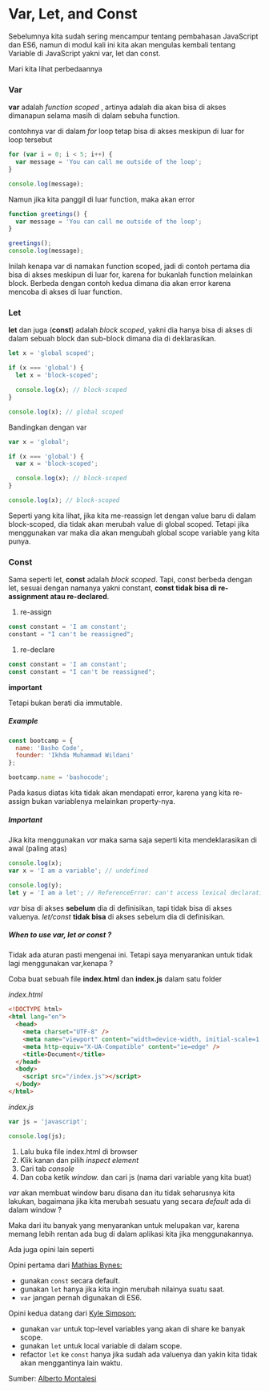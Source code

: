 # Var, Let, and Const

Sebelumnya kita sudah sering mencampur tentang pembahasan JavaScript dan ES6, namun di modul kali ini kita akan mengulas kembali tentang Variable di JavaScript yakni var, let dan const.

Mari kita lihat perbedaannya

### Var

**var** adalah _function scoped_ , artinya adalah dia akan bisa di akses dimanapun selama masih di dalam sebuha function.

contohnya var di dalam _for_ loop tetap bisa di akses meskipun di luar for loop tersebut

```javascript
for (var i = 0; i < 5; i++) {
  var message = 'You can call me outside of the loop';
}

console.log(message);
```

Namun jika kita panggil di luar function, maka akan error

```javascript
function greetings() {
  var message = 'You can call me outside of the loop';
}

greetings();
console.log(message);
```

Inilah kenapa var di namakan function scoped, jadi di contoh pertama dia bisa di akses meskipun di luar for, karena for bukanlah function melainkan block. Berbeda dengan contoh kedua dimana dia akan error karena mencoba di akses di luar function.

### Let

**let** dan juga (**const**) adalah _block scoped_, yakni dia hanya bisa di akses di dalam sebuah block dan sub-block dimana dia di deklarasikan.

```javascript
let x = 'global scoped';

if (x === 'global') {
  let x = 'block-scoped';

  console.log(x); // block-scoped
}

console.log(x); // global scoped
```

Bandingkan dengan var

```javascript
var x = 'global';

if (x === 'global') {
  var x = 'block-scoped';

  console.log(x); // block-scoped
}

console.log(x); // block-scoped
```

Seperti yang kita lihat, jika kita me-reassign let dengan value baru di dalam block-scoped, dia tidak akan merubah value di global scoped. Tetapi jika menggunakan var maka dia akan mengubah global scope variable yang kita punya.

### Const

Sama seperti let, **const** adalah _block scoped_. Tapi, const berbeda dengan let, sesuai dengan namanya yakni constant, **const tidak bisa di re-assignment atau re-declared**.

1. re-assign

```javascript
const constant = 'I am constant';
constant = "I can't be reassigned";
```

1. re-declare

```javascript
const constant = 'I am constant';
const constant = "I can't be reassigned";
```

**important**

Tetapi bukan berati dia immutable.

##### Example

```javascript
const bootcamp = {
  name: 'Basho Code',
  founder: 'Ikhda Muhammad Wildani'
};

bootcamp.name = 'bashocode';
```

Pada kasus diatas kita tidak akan mendapati error, karena yang kita re-assign bukan variablenya melainkan property-nya.

##### Important

Jika kita menggunakan _var_ maka sama saja seperti kita mendeklarasikan di awal (paling atas)

```javascript
console.log(x);
var x = 'I am a variable'; // undefined

console.log(y);
let y = 'I am a let'; // ReferenceError: can't access lexical declaration `y' before initialization
```

_var_ bisa di akses **sebelum** dia di definisikan, tapi tidak bisa di akses valuenya.
_let/const_ **tidak bisa** di akses sebelum dia di definisikan.

##### When to use var, let or const ?

Tidak ada aturan pasti mengenai ini. Tetapi saya menyarankan untuk tidak lagi menggunakan var,kenapa ?

Coba buat sebuah file **index.html** dan **index.js** dalam satu folder

_index.html_

```html
<!DOCTYPE html>
<html lang="en">
  <head>
    <meta charset="UTF-8" />
    <meta name="viewport" content="width=device-width, initial-scale=1.0" />
    <meta http-equiv="X-UA-Compatible" content="ie=edge" />
    <title>Document</title>
  </head>
  <body>
    <script src="/index.js"></script>
  </body>
</html>
```

_index.js_

```javascript
var js = 'javascript';

console.log(js);
```

1. Lalu buka file index.html di browser
1. Klik kanan dan pilih _inspect element_
1. Cari tab _console_
1. Dan coba ketik _window._ dan cari js (nama dari variable yang kita buat)

_var_ akan membuat window baru disana dan itu tidak seharusnya kita lakukan, bagaimana jika kita merubah sesuatu yang secara _default_ ada di dalam window ?

Maka dari itu banyak yang menyarankan untuk melupakan var, karena memang lebih rentan ada bug di dalam aplikasi kita jika menggunakannya.

Ada juga opini lain seperti

Opini pertama dari [Mathias Bynes:](https://mathiasbynens.be/notes/es6-const)

- gunakan `const` secara default.
- gunakan `let` hanya jika kita ingin merubah nilainya suatu saat.
- `var` jangan pernah digunakan di ES6.

Opini kedua datang dari [Kyle Simpson:](blog.getify.com/constantly-confusing-const/)

- gunakan `var` untuk top-level variables yang akan di share ke banyak scope.
- gunakan `let` untuk local variable di dalam scope.
- refactor `let` ke `const` hanya jika sudah ada valuenya dan yakin kita tidak akan menggantinya lain waktu.

Sumber: [Alberto Montalesi](https://github.com/AlbertoMontalesi/The-complete-guide-to-modern-JavaScript/blob/master/ebook/01_var_let_const.md)

